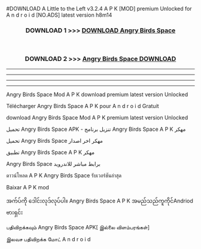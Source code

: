#DOWNLOAD A Little to the Left v3.2.4 A P K [MOD] premium Unlocked for A n d r o i d [NO.ADS] latest version h8m14 



<div align="center">

<h3>DOWNLOAD 1 >>> <a href="https://downloadmod1.web.app/?judul=Angry Birds Space ">DOWNLOAD Angry Birds Space </a></h3><br>

<h3>DOWNLOAD 2 >>> <a href="https://downloadmod1.web.app/?judul=Angry Birds Space ">Angry Birds Space  DOWNLOAD </a></h3>

</div>


----------------------------------------------------------

----------------------------------------------------------

----------------------------------------------------------

----------------------------------------------------------


Angry Birds Space  Mod A P K download premium latest version Unlocked

Télécharger Angry Birds Space  A P K pour A n d r o i d Gratuit

download Angry Birds Space  Mod A P K premium latest version Unlocked

تحميل Angry Birds Space  APK - تنزيل برنامج Angry Birds Space  A P K مهكر

تحميل Angry Birds Space  مهكر اخر اصدار

تطبيق Angry Birds Space  A P K مهكر

Angry Birds Space  برابط مباشر للاندرويد

ดาวน์โหลด A P K Angry Birds Space  รับเวอร์ชันล่าสุด

Baixar A P K mod

အက်ပ်ကို ဒေါင်းလုဒ်လုပ်ပါ။ Angry Birds Space  A P K အမည်သည်ကူကိုင်Andriod ဗားရှင်း

பதிவிறக்கவும் Angry Birds Space  APK[ இல்லை விளம்பரங்கள்] 
 
இலவச பதிவிறக்க மோட் A n d r o i d



